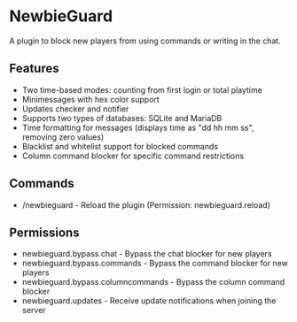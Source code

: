 # NewbieGuard
A plugin to block new players from using commands or writing in the chat.

## Features
- Two time-based modes: counting from first login or total playtime
- Minimessages with hex color support
- Updates checker and notifier
- Supports two types of databases: SQLite and MariaDB
- Time formatting for messages (displays time as "dd hh mm ss", removing zero values)
- Blacklist and whitelist support for blocked commands
- Column command blocker for specific command restrictions

## Commands
- /newbieguard - Reload the plugin (Permission: newbieguard.reload)

## Permissions
- newbieguard.bypass.chat - Bypass the chat blocker for new players
- newbieguard.bypass.commands - Bypass the command blocker for new players
- newbieguard.bypass.columncommands - Bypass the column command blocker
- newbieguard.updates - Receive update notifications when joining the server